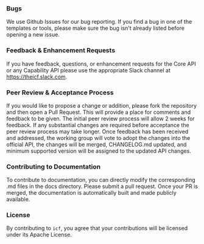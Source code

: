 ### Bugs
We use Github Issues for our bug reporting. If you find a bug in one of the templates or tools, please make sure the bug isn't already listed before opening a new issue.

### Feedback & Enhancement Requests
If you have feedback, questions, or enhancement requests for the Core API or any Capability API please use the appropriate Slack channel at https://theicf.slack.com.

### Peer Review & Acceptance Process
If you would like to propose a change or addition, please fork the repository and then open a Pull Request. This will provide a place for comments and feedback to be given. The initial peer review process will allow 2 weeks for feedback. If any substantial changes are required before acceptance the peer review process may take longer. Once feedback has been received and addressed, the working group will vote to adopt the changes into the official API, the changes will be merged, CHANGELOG.md updated, and minimum supported version will be assigned to the updated API changes.

### Contributing to Documentation
To contribute to documentation, you can directly modify the corresponding .md files in the docs directory. Please submit a pull request. Once your PR is merged, the documentation is automatically built and made publicly available.

### License
By contributing to `icf`, you agree that your contributions will be licensed under its Apache License.

[icf documentation]: https://github.com/ExpediaGroup/icf
